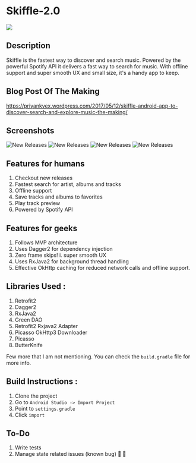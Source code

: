 # Skiffle-2.0

[<img src="https://play.google.com/intl/en_us/badges/images/badge_new.png">](https://play.google.com/store/apps/details?id=com.priyankvex.skiffle&hl=en)

## Description
Skiffle is the fastest way to discover and search music.
Powered by the powerful Spotify API it delivers a fast way to search for music. With offline support and super smooth UX and small size, it's a handy app to keep.

## Blog Post Of The Making
https://priyankvex.wordpress.com/2017/05/12/skiffle-android-app-to-discover-search-and-explore-music-the-making/

## Screenshots

![New Releases](http://i.imgur.com/3u2QGzq.png "New Releases") ![New Releases](http://i.imgur.com/Pb1771g.png "Search Results") ![New Releases](http://i.imgur.com/EuUf3b6.png "Track Details") ![New Releases](http://i.imgur.com/zbSQjP8.png "Artist Details") 

## Features for humans

1. Checkout new releases
2. Fastest search for artist, albums and tracks
3. Offline support
4. Save tracks and albums to favorites
5. Play track preview
6. Powered by Spotify API

## Features for geeks

1. Follows MVP architecture
2. Uses Dagger2 for dependency injection
3. Zero frame skips! i. super smooth UX
4. Uses RxJava2 for background thread handling
5. Effective OkHttp caching for reduced network calls and offline support.

## Libraries Used : 

1. Retrofit2
2. Dagger2
3. RxJava2
4. Green DAO
5. Retrofit2 Rxjava2 Adapter
6. Picasso OkHttp3 Downloader
7. Picasso
8. ButterKnife

Few  more that I am not mentioning. You can check the ````build.gradle```` file for more info.

## Build Instructions : 

1. Clone the project
2. Go to ````Android Studio -> Import Project````
3. Point to ````settings.gradle```` 
4. Click ````import````

## To-Do

1. Write tests
2. Manage state related issues (known bug) :bug: :bug:
